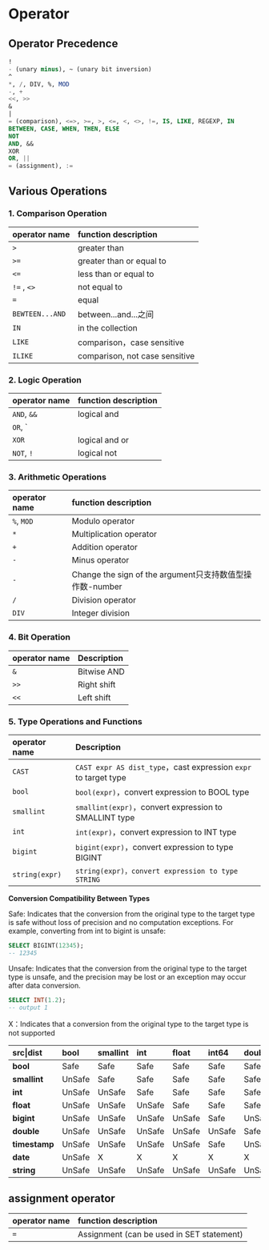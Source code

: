 # Operator

## Operator Precedence

```sql
!
- (unary minus), ~ (unary bit inversion)
^
*, /, DIV, %, MOD
-, +
<<, >>
&
|
= (comparison), <=>, >=, >, <=, <, <>, !=, IS, LIKE, REGEXP, IN
BETWEEN, CASE, WHEN, THEN, ELSE
NOT
AND, &&
XOR
OR, ||
= (assignment), :=
```

## Various Operations

### 1. Comparison Operation

| operator name        | function description               |
| :-------------- | :--------------------- |
| `>`             | greater than                   |
| `>=`            | greater than or equal to               |
| `<=`            | less than or equal to               |
| `!=` , `<>`     | not equal to                 |
| `=`             | equal                   |
| `BEWTEEN...AND` | between...and...之间       |
| `IN`            | in the collection            |
| `LIKE`          | comparison，case sensitive   |
| `ILIKE`         | comparison, not case sensitive |

### 2. Logic Operation

| operator name    | function description |
| :---------- | :------- |
| `AND`, `&&` | logical and   |
| `OR`, `||`  | logical or   |
| `XOR`       | logical and or |
| `NOT`, `!`  | logical not   |

### 3. Arithmetic Operations

| operator name   | function description                                                 |
| :--------- | :------------------------------------------------------- |
| `%`, `MOD` | Modulo operator                                          |
| `*`        | Multiplication operator                                  |
| `+`        | Addition operator                                        |
| `-`        | Minus operator                                           |
| `-`        | Change the sign of the argument只支持数值型操作数-number |
| `/`        | Division operator                                        |
| `DIV`      | Integer division                                         |

###  4. Bit Operation

| operator name | Description |
| :------- | :---------- |
| `&`      | Bitwise AND |
| `>>`     | Right shift |
| `<<`     | Left shift  |

### 5. Type Operations and Functions

| operator name       | Description                                                |
| :------------- | :--------------------------------------------------------- |
| `CAST`         | ```CAST expr AS dist_type```，cast expression `expr` to target type |
| `bool`         | `bool(expr)`，convert expression to BOOL type                       |
| `smallint`     | `smallint(expr)`，convert expression to SMALLINT type               |
| `int`          | `int(expr)`，convert expression to INT type                           |
| `bigint`       | `bigint(expr)`，convert expression to type BIGINT                   |
| `string(expr)` | `string(expr)，convert expression to type STRING`                   |

**Conversion Compatibility Between Types**

Safe: Indicates that the conversion from the original type to the target type is safe without loss of precision and no computation exceptions. For example, converting from int to bigint is unsafe:

```sql
SELECT BIGINT(12345);
-- 12345
```

Unsafe: Indicates that the conversion from the original type to the target type is unsafe, and the precision may be lost or an exception may occur after data conversion.

```sql
SELECT INT(1.2);
-- output 1
```

X：Indicates that a conversion from the original type to the target type is not supported

| src\|dist     | bool   | smallint | int    | float  | int64  | double | timestamp | date   | string |
| :------------ | :----- | :------- | :----- | :----- | :----- | :----- | :-------- | :----- | :----- |
| **bool**      | Safe   | Safe     | Safe   | Safe   | Safe   | Safe   | UnSafe    | X      | Safe   |
| **smallint**  | UnSafe | Safe     | Safe   | Safe   | Safe   | Safe   | UnSafe    | X      | Safe   |
| **int**       | UnSafe | UnSafe   | Safe   | Safe   | Safe   | Safe   | UnSafe    | X      | Safe   |
| **float**     | UnSafe | UnSafe   | UnSafe | Safe   | Safe   | Safe   | UnSafe    | X      | Safe   |
| **bigint**    | UnSafe | UnSafe   | UnSafe | UnSafe | Safe   | UnSafe | UnSafe    | X      | Safe   |
| **double**    | UnSafe | UnSafe   | UnSafe | UnSafe | UnSafe | Safe   | UnSafe    | X      | Safe   |
| **timestamp** | UnSafe | UnSafe   | UnSafe | UnSafe | Safe   | UnSafe | Safe      | UnSafe | Safe   |
| **date**      | UnSafe | X        | X      | X      | X      | X      | UnSafe    | Safe   | Safe   |
| **string**    | UnSafe | UnSafe   | UnSafe | UnSafe | UnSafe | UnSafe | UnSafe    | UnSafe | Safe   |

## assignment operator

| operator name | function description                  |
| :------- | :------------------------ |
| `=`      | Assignment (can be used in SET statement) |